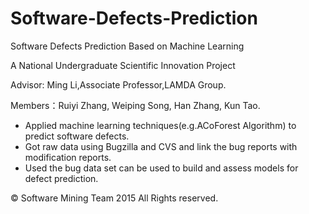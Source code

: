# Software-Defects-Prediction
Software Defects Prediction Based on Machine Learning

A National Undergraduate Scientific Innovation Project

Advisor: Ming Li,Associate Professor,LAMDA Group.

Members：Ruiyi Zhang, Weiping Song, Han Zhang, Kun Tao.

* Applied machine learning techniques(e.g.ACoForest Algorithm) to predict software defects.
* Got raw data using Bugzilla and CVS and link the bug reports with modification reports.
* Used the bug data set can be used to build and assess models for defect prediction.

© Software Mining Team 2015 All Rights reserved.
